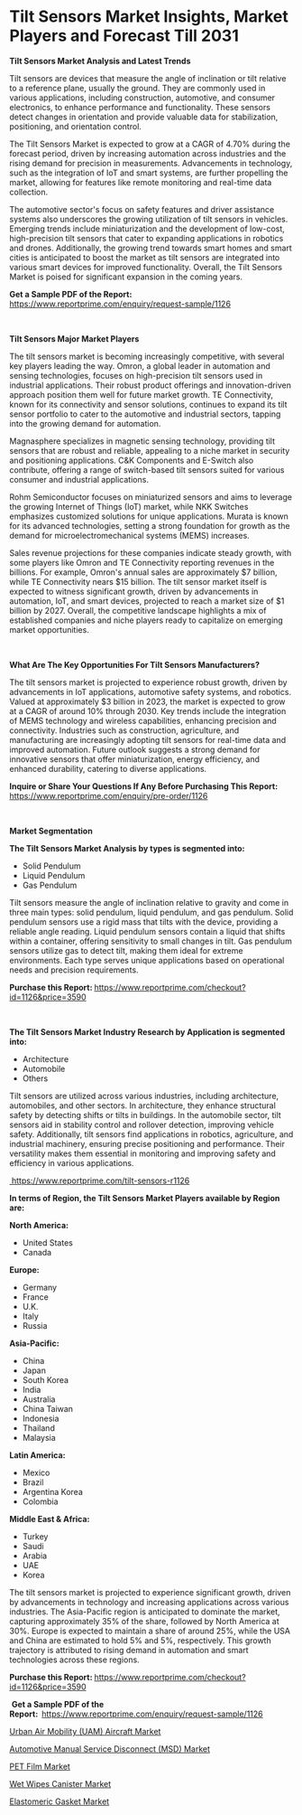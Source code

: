<p><h1>Tilt Sensors Market Insights, Market Players and Forecast Till 2031</h1></p><p><strong>Tilt Sensors Market Analysis and Latest Trends</strong></p>
<p><p>Tilt sensors are devices that measure the angle of inclination or tilt relative to a reference plane, usually the ground. They are commonly used in various applications, including construction, automotive, and consumer electronics, to enhance performance and functionality. These sensors detect changes in orientation and provide valuable data for stabilization, positioning, and orientation control.</p><p>The Tilt Sensors Market is expected to grow at a CAGR of 4.70% during the forecast period, driven by increasing automation across industries and the rising demand for precision in measurements. Advancements in technology, such as the integration of IoT and smart systems, are further propelling the market, allowing for features like remote monitoring and real-time data collection.</p><p>The automotive sector's focus on safety features and driver assistance systems also underscores the growing utilization of tilt sensors in vehicles. Emerging trends include miniaturization and the development of low-cost, high-precision tilt sensors that cater to expanding applications in robotics and drones. Additionally, the growing trend towards smart homes and smart cities is anticipated to boost the market as tilt sensors are integrated into various smart devices for improved functionality. Overall, the Tilt Sensors Market is poised for significant expansion in the coming years.</p></p>
<p><strong>Get a Sample PDF of the Report:&nbsp;</strong> <a href="https://www.reportprime.com/enquiry/request-sample/1126">https://www.reportprime.com/enquiry/request-sample/1126</a></p>
<p>&nbsp;</p>
<p><strong>Tilt Sensors Major Market Players</strong></p>
<p><p>The tilt sensors market is becoming increasingly competitive, with several key players leading the way. Omron, a global leader in automation and sensing technologies, focuses on high-precision tilt sensors used in industrial applications. Their robust product offerings and innovation-driven approach position them well for future market growth. TE Connectivity, known for its connectivity and sensor solutions, continues to expand its tilt sensor portfolio to cater to the automotive and industrial sectors, tapping into the growing demand for automation.</p><p>Magnasphere specializes in magnetic sensing technology, providing tilt sensors that are robust and reliable, appealing to a niche market in security and positioning applications. C&K Components and E-Switch also contribute, offering a range of switch-based tilt sensors suited for various consumer and industrial applications.</p><p>Rohm Semiconductor focuses on miniaturized sensors and aims to leverage the growing Internet of Things (IoT) market, while NKK Switches emphasizes customized solutions for unique applications. Murata is known for its advanced technologies, setting a strong foundation for growth as the demand for microelectromechanical systems (MEMS) increases.</p><p>Sales revenue projections for these companies indicate steady growth, with some players like Omron and TE Connectivity reporting revenues in the billions. For example, Omron's annual sales are approximately $7 billion, while TE Connectivity nears $15 billion. The tilt sensor market itself is expected to witness significant growth, driven by advancements in automation, IoT, and smart devices, projected to reach a market size of $1 billion by 2027. Overall, the competitive landscape highlights a mix of established companies and niche players ready to capitalize on emerging market opportunities.</p></p>
<p>&nbsp;</p>
<p><strong>What Are The Key Opportunities For Tilt Sensors Manufacturers?</strong></p>
<p><p>The tilt sensors market is projected to experience robust growth, driven by advancements in IoT applications, automotive safety systems, and robotics. Valued at approximately $3 billion in 2023, the market is expected to grow at a CAGR of around 10% through 2030. Key trends include the integration of MEMS technology and wireless capabilities, enhancing precision and connectivity. Industries such as construction, agriculture, and manufacturing are increasingly adopting tilt sensors for real-time data and improved automation. Future outlook suggests a strong demand for innovative sensors that offer miniaturization, energy efficiency, and enhanced durability, catering to diverse applications.</p></p>
<p><strong>Inquire or Share Your Questions If Any Before Purchasing This Report:</strong> <a href="https://www.reportprime.com/enquiry/pre-order/1126">https://www.reportprime.com/enquiry/pre-order/1126</a></p>
<p>&nbsp;</p>
<p><strong>Market Segmentation</strong></p>
<p><strong>The Tilt Sensors Market Analysis by types is segmented into:</strong></p>
<p><ul><li>Solid Pendulum</li><li>Liquid Pendulum</li><li>Gas Pendulum</li></ul></p>
<p><p>Tilt sensors measure the angle of inclination relative to gravity and come in three main types: solid pendulum, liquid pendulum, and gas pendulum. Solid pendulum sensors use a rigid mass that tilts with the device, providing a reliable angle reading. Liquid pendulum sensors contain a liquid that shifts within a container, offering sensitivity to small changes in tilt. Gas pendulum sensors utilize gas to detect tilt, making them ideal for extreme environments. Each type serves unique applications based on operational needs and precision requirements.</p></p>
<p><strong>Purchase this Report:&nbsp;</strong><a href="https://www.reportprime.com/checkout?id=1126&price=3590">https://www.reportprime.com/checkout?id=1126&price=3590</a></p>
<p>&nbsp;</p>
<p><strong>The Tilt Sensors Market Industry Research by Application is segmented into:</strong></p>
<p><ul><li>Architecture</li><li>Automobile</li><li>Others</li></ul></p>
<p><p>Tilt sensors are utilized across various industries, including architecture, automobiles, and other sectors. In architecture, they enhance structural safety by detecting shifts or tilts in buildings. In the automobile sector, tilt sensors aid in stability control and rollover detection, improving vehicle safety. Additionally, tilt sensors find applications in robotics, agriculture, and industrial machinery, ensuring precise positioning and performance. Their versatility makes them essential in monitoring and improving safety and efficiency in various applications.</p></p>
<p><a href="https://www.reportprime.com/tilt-sensors-r1126">&nbsp;https://www.reportprime.com/tilt-sensors-r1126</a></p>
<p><strong>In terms of Region, the Tilt Sensors Market Players available by Region are:</strong></p>
<p>
    <p> <strong> North America: </strong>
        <ul>
            <li>United States</li>
            <li>Canada</li>
        </ul>
        </p> 
    <p> <strong> Europe: </strong>
        <ul>
            <li>Germany</li>
            <li>France</li>
            <li>U.K.</li>
            <li>Italy</li>
            <li>Russia</li>
        </ul>
        </p> 
    <p> <strong> Asia-Pacific: </strong>
        <ul>
            <li>China</li>
            <li>Japan</li>
            <li>South Korea</li>
            <li>India</li>
            <li>Australia</li>
            <li>China Taiwan</li>
            <li>Indonesia</li>
            <li>Thailand</li>
            <li>Malaysia</li>
        </ul>
        </p> 
    <p> <strong> Latin America: </strong>
        <ul>
            <li>Mexico</li>
            <li>Brazil</li>
            <li>Argentina Korea</li>
            <li>Colombia</li>
        </ul>
        </p> 
    <p> <strong> Middle East & Africa: </strong>
        <ul>
            <li>Turkey</li>
            <li>Saudi</li>
            <li>Arabia</li>
            <li>UAE</li>
            <li>Korea</li>
        </ul>
    </p>
    </p>
<p><p>The tilt sensors market is projected to experience significant growth, driven by advancements in technology and increasing applications across various industries. The Asia-Pacific region is anticipated to dominate the market, capturing approximately 35% of the share, followed by North America at 30%. Europe is expected to maintain a share of around 25%, while the USA and China are estimated to hold 5% and 5%, respectively. This growth trajectory is attributed to rising demand in automation and smart technologies across these regions.</p></p>
<p><strong>Purchase this Report: </strong><a href="https://www.reportprime.com/checkout?id=1126&price=3590">https://www.reportprime.com/checkout?id=1126&price=3590</a></p>
<p>&nbsp;<strong>Get a Sample PDF of the Report:&nbsp;&nbsp;</strong><a href="https://www.reportprime.com/enquiry/request-sample/1126">https://www.reportprime.com/enquiry/request-sample/1126</a></p>
<p><strong></strong></p>
<p><p><a href="https://issuu.com/reportprime-2/docs/urban-air-mobility-uam-aircraft-mar_48cbf775a0ab8a">Urban Air Mobility (UAM) Aircraft Market</a></p><p><a href="https://issuu.com/reportprime-2/docs/automotive-manual-service-disconnec_5378293f628c68">Automotive Manual Service Disconnect (MSD) Market</a></p><p><a href="https://www.linkedin.com/pulse/global-pet-film-market-sector-types-applications-player-y5fhc?trackingId=H%2FGlE1g6SF2pxJa%2F9szWeg%3D%3D">PET Film Market</a></p><p><a href="https://medium.com/@rontaybrewer02024/wet-wipes-canister-market-outlook-complete-industry-analysis-2024-to-2031-0283040820bb">Wet Wipes Canister Market</a></p><p><a href="https://www.linkedin.com/pulse/driving-market-forces-elastomeric-gasket-trends-future-oy70c?trackingId=gSpptmMcSDOzgJkcQZduvQ%3D%3D">Elastomeric Gasket Market</a></p></p>